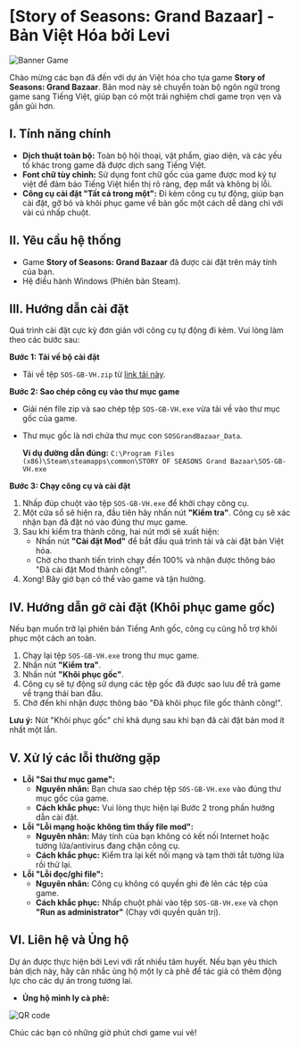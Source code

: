 # [Story of Seasons: Grand Bazaar] - Bản Việt Hóa bởi Levi

![Banner Game](https://github.com/user-attachments/assets/c8fcae7e-6544-43af-8ae8-76eae23d4dbd)

Chào mừng các bạn đã đến với dự án Việt hóa cho tựa game **Story of Seasons: Grand Bazaar**. Bản mod này sẽ chuyển toàn bộ ngôn ngữ trong game sang Tiếng Việt, giúp bạn có một trải nghiệm chơi game trọn vẹn và gần gũi hơn.

## I. Tính năng chính

- **Dịch thuật toàn bộ:** Toàn bộ hội thoại, vật phẩm, giao diện, và các yếu tố khác trong game đã được dịch sang Tiếng Việt.
- **Font chữ tùy chỉnh:** Sử dụng font chữ gốc của game được mod ký tự việt để đảm bảo Tiếng Việt hiển thị rõ ràng, đẹp mắt và không bị lỗi.
- **Công cụ cài đặt "Tất cả trong một":** Đi kèm công cụ tự động, giúp bạn cài đặt, gỡ bỏ và khôi phục game về bản gốc một cách dễ dàng chỉ với vài cú nhấp chuột.

## II. Yêu cầu hệ thống

- Game **Story of Seasons: Grand Bazaar** đã được cài đặt trên máy tính của bạn.
- Hệ điều hành Windows (Phiên bản Steam).

## III. Hướng dẫn cài đặt

Quá trình cài đặt cực kỳ đơn giản với công cụ tự động đi kèm. Vui lòng làm theo các bước sau:

**Bước 1: Tải về bộ cài đặt**

- Tải về tệp `SOS-GB-VH.zip` từ  [link tải này](https://github.com/levi-soft/SOS-GB-VH/releases).

**Bước 2: Sao chép công cụ vào thư mục game**

- Giải nén file zip và sao chép tệp `SOS-GB-VH.exe` vừa tải về vào thư mục gốc của game.
- Thư mục gốc là nơi chứa thư mục con `SOSGrandBazaar_Data`.

  **Ví dụ đường dẫn đúng:** `C:\Program Files (x86)\Steam\steamapps\common\STORY OF SEASONS Grand Bazaar\SOS-GB-VH.exe`

**Bước 3: Chạy công cụ và cài đặt**

1.  Nhấp đúp chuột vào tệp `SOS-GB-VH.exe` để khởi chạy công cụ.
2.  Một cửa sổ sẽ hiện ra, đầu tiên hãy nhấn nút **"Kiểm tra"**. Công cụ sẽ xác nhận bạn đã đặt nó vào đúng thư mục game.
3.  Sau khi kiểm tra thành công, hai nút mới sẽ xuất hiện:
    - Nhấn nút **"Cài đặt Mod"** để bắt đầu quá trình tải và cài đặt bản Việt hóa.
    - Chờ cho thanh tiến trình chạy đến 100% và nhận được thông báo "Đã cài đặt Mod thành công!".
4.  Xong! Bây giờ bạn có thể vào game và tận hưởng.

## IV. Hướng dẫn gỡ cài đặt (Khôi phục game gốc)

Nếu bạn muốn trở lại phiên bản Tiếng Anh gốc, công cụ cũng hỗ trợ khôi phục một cách an toàn.

1.  Chạy lại tệp `SOS-GB-VH.exe` trong thư mục game.
2.  Nhấn nút **"Kiểm tra"**.
3.  Nhấn nút **"Khôi phục gốc"**.
4.  Công cụ sẽ tự động sử dụng các tệp gốc đã được sao lưu để trả game về trạng thái ban đầu.
5.  Chờ đến khi nhận được thông báo "Đã khôi phục file gốc thành công!".

**Lưu ý:** Nút "Khôi phục gốc" chỉ khả dụng sau khi bạn đã cài đặt bản mod ít nhất một lần.

## V. Xử lý các lỗi thường gặp

-   **Lỗi "Sai thư mục game":**
    -   **Nguyên nhân:** Bạn chưa sao chép tệp `SOS-GB-VH.exe` vào đúng thư mục gốc của game.
    -   **Cách khắc phục:** Vui lòng thực hiện lại Bước 2 trong phần hướng dẫn cài đặt.
-   **Lỗi "Lỗi mạng hoặc không tìm thấy file mod":**
    -   **Nguyên nhân:** Máy tính của bạn không có kết nối Internet hoặc tường lửa/antivirus đang chặn công cụ.
    -   **Cách khắc phục:** Kiểm tra lại kết nối mạng và tạm thời tắt tường lửa rồi thử lại.
-   **Lỗi "Lỗi đọc/ghi file":**
    -   **Nguyên nhân:** Công cụ không có quyền ghi đè lên các tệp của game.
    -   **Cách khắc phục:** Nhấp chuột phải vào tệp `SOS-GB-VH.exe` và chọn **"Run as administrator"** (Chạy với quyền quản trị).

## VI. Liên hệ và Ủng hộ

Dự án được thực hiện bởi Levi với rất nhiều tâm huyết. Nếu bạn yêu thích bản dịch này, hãy cân nhắc ủng hộ một ly cà phê để tác giả có thêm động lực cho các dự án trong tương lai.

- **Ủng hộ mình ly cà phê:**
  
![QR code](https://github.com/user-attachments/assets/7ec46ec6-2f32-479e-b02c-c362698cfdda)

Chúc các bạn có những giờ phút chơi game vui vẻ!

